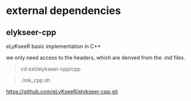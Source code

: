 
# external dependencies

## elykseer-cpp

eLyKseeR basic implementation in C++

we only need access to the headers, which are derived from the .md files.

> cd ext/elykseer-cpp/cpp

> ./mk_cpp.sh

https://github.com/eLyKseeR/elykseer-cpp.git


